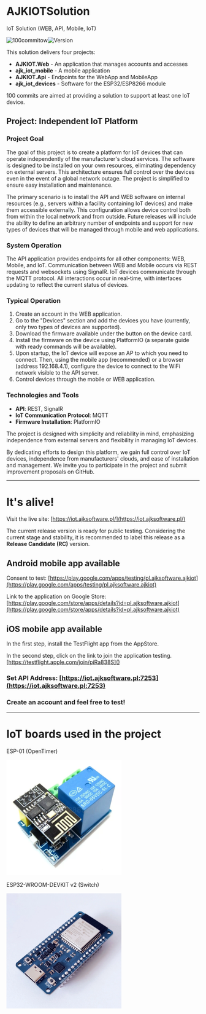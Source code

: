 # AJKIOTSolution

IoT Solution (WEB, API, Mobile, IoT)

![100commitow](https://img.shields.io/badge/c%23,flutter,c-100commitow-blue)![Version](https://img.shields.io/badge/bundle_version-0.0.1-green)

This solution delivers four projects:

- **AJKIOT.Web** - An application that manages accounts and accesses
- **ajk_iot_mobile** - A mobile application
- **AJKIOT.Api** - Endpoints for the WebApp and MobileApp
- **ajk_iot_devices** - Software for the ESP32/ESP8266 module

100 commits are aimed at providing a solution to support at least one IoT device.

## Project: Independent IoT Platform

### Project Goal

The goal of this project is to create a platform for IoT devices that can operate independently of the manufacturer's cloud services. The software is designed to be installed on your own resources, eliminating dependency on external servers. This architecture ensures full control over the devices even in the event of a global network outage. The project is simplified to ensure easy installation and maintenance.

The primary scenario is to install the API and WEB software on internal resources (e.g., servers within a facility containing IoT devices) and make them accessible externally. This configuration allows device control both from within the local network and from outside. Future releases will include the ability to define an arbitrary number of endpoints and support for new types of devices that will be managed through mobile and web applications.

### System Operation

The API application provides endpoints for all other components: WEB, Mobile, and IoT. Communication between WEB and Mobile occurs via REST requests and websockets using SignalR. IoT devices communicate through the MQTT protocol. All interactions occur in real-time, with interfaces updating to reflect the current status of devices.

### Typical Operation

1. Create an account in the WEB application.
2. Go to the "Devices" section and add the devices you have (currently, only two types of devices are supported).
3. Download the firmware available under the button on the device card.
4. Install the firmware on the device using PlatformIO (a separate guide with ready commands will be available).
5. Upon startup, the IoT device will expose an AP to which you need to connect. Then, using the mobile app (recommended) or a browser (address 192.168.4.1), configure the device to connect to the WiFi network visible to the API server.
6. Control devices through the mobile or WEB application.

### Technologies and Tools

- **API**: REST, SignalR
- **IoT Communication Protocol**: MQTT
- **Firmware Installation**: PlatformIO

The project is designed with simplicity and reliability in mind, emphasizing independence from external servers and flexibility in managing IoT devices.

By dedicating efforts to design this platform, we gain full control over IoT devices, independence from manufacturers' clouds, and ease of installation and management. We invite you to participate in the project and submit improvement proposals on GitHub.

---

# It's alive!

Visit the live site: [https://iot.ajksoftware.pl/](https://iot.ajksoftware.pl/)

The current release version is ready for public testing. Considering the current stage and stability, it is recommended to label this release as a **Release Candidate (RC)** version.

## Android mobile app available
Consent to test: [https://play.google.com/apps/testing/pl.ajksoftware.ajkiot](https://play.google.com/apps/testing/pl.ajksoftware.ajkiot)

Link to the application on Google Store: [https://play.google.com/store/apps/details?id=pl.ajksoftware.ajkiot](https://play.google.com/store/apps/details?id=pl.ajksoftware.ajkiot)

## iOS mobile  app available
In the first step, install the TestFlight app from the AppStore.

In the second step, click on the link to join the application testing. [https://testflight.apple.com/join/piRa838S]()

### Set API Address: [https://iot.ajksoftware.pl:7253](https://iot.ajksoftware.pl:7253)

### Create an account and feel free to test!

----

# IoT boards used in the project

ESP-01 (OpenTimer)

<img src="https://github.com/jklebucki/AJKIOTSolution/blob/main/Assets/Pictures/ESP-01.png" alt="ESP32" width="300" height="300">

ESP32-WROOM-DEVKIT v2 (Switch)

<img src="https://github.com/jklebucki/AJKIOTSolution/blob/main/Assets/Pictures/esp32-wroom-devkit-rev-2.png" alt="ESP32" width="300" height="300">
